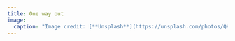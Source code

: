 ```yaml
---
title: One way out
image:
  caption: "Image credit: [**Unsplash**](https://unsplash.com/photos/QHa64wRn48c)"
---
```

